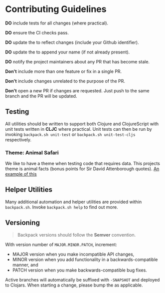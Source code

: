 # Contributing Guidelines

**DO** include tests for all changes (where practical).

**DO** ensure the CI checks pass.

**DO** update the [](CHANGELOG.md) to reflect changes (include your Github identifier).

**DO** update the [](CONTRIBUTORS.md) to append your name (if not already present).

**DO** notify the project maintainers about any PR that has become stale.

**Don't** include more than one feature or fix in a single PR.

**Don't** include changes unrelated to the purpose of the PR.

**Don't** open a new PR if changes are requested. Just push to the same branch and the PR will be updated.

## Testing

All utilities should be written to support both Clojure and ClojureScript with unit tests written in **CLJC** where practical.
Unit tests can then be run by invoking `backpack.sh unit-test` or `backpack.sh unit-test-cljs` respectively.

### Theme: Animal Safari

We like to have a theme when testing code that requires data. This projects theme is animal facts (bonus points for Sir David Attenborough quotes).
[An example of this](./test/io/jesi/backpack/collection_test.cljc#L37)

## Helper Utilities

Many additional automation and helper utilities are provided within `backpack.sh`. Invoke `backpack.sh help` to find out more.

## Versioning

> Backpack versions should follow the **Semver** convention.

With version number of `MAJOR.MINOR.PATCH`, increment:

* MAJOR version when you make incompatible API changes,
* MINOR version when you add functionality in a backwards-compatible manner, and
* PATCH version when you make backwards-compatible bug fixes.

Active branches will automatically be suffixed with `-SNAPSHOT` and deployed to Clojars. When starting a change, please bump the [](VERSION) as applicable.
